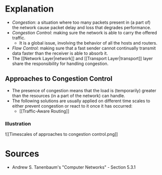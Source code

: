 # Explanation
- *Congestion*: a situation where too many packets present in (a part of) the network cause packet delay and loss that degrades performance.
- *Congestion Control*: making sure the network is able to carry the offered traffic.
	- It is a global issue, involving the behavior of all the hosts and routers.
- *Flow Control*: making sure that a fast sender cannot continually transmit data faster than the receiver is able to absorb it.
- The [[Network Layer|network]] and [[Transport Layer|transport]] layer share the responsibility for handling congestion.

## Approaches to Congestion Control
- The presence of congestion means that the load is (temporarily) greater than the resources (in a part of the network) can handle.
- The following solutions are usually applied on different time scales to either prevent congestion or react to it once it has occurred:
	- [[Traffic-Aware Routing]]

### Illustration
![[Timescales of approaches to congestion control.png]]

# Sources
- Andrew S. Tanenbaum's "Computer Networks" - Section 5.3.1
